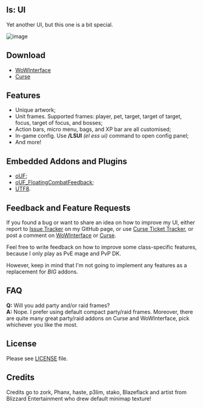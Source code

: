 ## ls: UI
Yet another UI, but this one is a bit special.

![image](http://i.imgur.com/TFAuFHW.png)

## Download
- [WoWInterface](http://www.wowinterface.com/downloads/info22662.html)
- [Curse](http://mods.curse.com/addons/wow/ls-ui)

## Features
- Unique artwork;
- Unit frames. Supported frames: player, pet, target, target of target, focus, target of focus, and bosses;
- Action bars, micro menu, bags, and XP bar are all customised;
- In-game config. Use **/LSUI** _(el ess ui)_ command to open config panel;
- And more!

## Embedded Addons and Plugins
- [oUF](http://www.wowinterface.com/downloads/info9994-oUF.html);
- [oUF_FloatingCombatFeedback](http://www.wowinterface.com/downloads/info22674-oUFFloatingCombatFeedback.html);
- [UTF8](https://www.wowace.com/addons/utf8/).

## Feedback and Feature Requests
If you found a bug or want to share an idea on how to improve my UI, either report to [Issue Tracker](https://github.com/ls-/ls_UI/issues?state=open) on my GitHub page, or use [Curse Ticket Tracker](https://wow.curseforge.com/addons/ls-ui/tickets/), or post a comment on [WoWInterface](http://www.wowinterface.com/downloads/info22662.html#comments) or [Curse](http://mods.curse.com/addons/wow/ls-ui#comments).

Feel free to write feedback on how to improve some class-specific features, because I only play as PvE mage and PvP DK.

However, keep in mind that I'm not going to implement any features as a replacement for _BIG_ addons.

## FAQ
**Q:** Will you add party and/or raid frames?<br/>
**A:** Nope. I prefer using default compact party/raid frames. Moreover, there are quite many great party/raid addons on Curse and WoWInterface, pick whichever you like the most.

## License
Please see [LICENSE](https://github.com/ls-/ls_UI/blob/master/LICENSE.txt) file.

## Credits
Credits go to zork, Phanx, haste, p3lim, stako, Blazeflack and artist from Blizzard Entertainment who drew default minimap texture!

